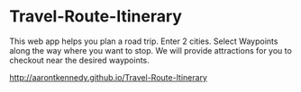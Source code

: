 # Travel-Route-Itinerary

This web app helps you plan a road trip.
Enter 2 cities.
Select Waypoints along the way where you want to stop.
We will provide attractions for you to checkout near the desired waypoints.

http://aarontkennedy.github.io/Travel-Route-Itinerary
